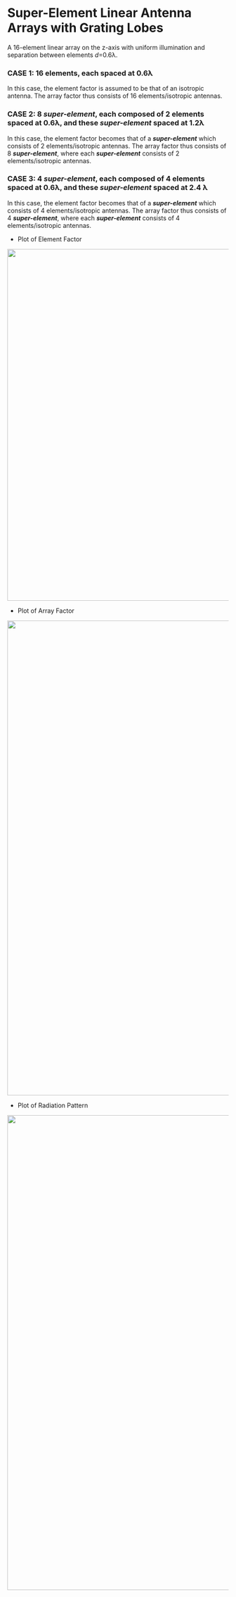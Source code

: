 # Super-Element Linear Antenna Arrays with Grating Lobes

A 16-element linear array on the z-axis with uniform illumination and separation between elements _d_=0.6λ. 

### CASE 1: 16 elements, each spaced at 0.6λ
In this case, the element factor is assumed to be that of an isotropic antenna. The array factor thus consists of 16 elements/isotropic antennas.  

### CASE 2: 8 **_super-element_**, each composed of 2 elements spaced at 0.6λ, and these **_super-element_** spaced at 1.2λ
In this case, the element factor becomes that of a **_super-element_** which consists of 2 elements/isotropic antennas. The array factor thus consists of 8 **_super-element_**, where each **_super-element_** consists of 2 elements/isotropic antennas.



### CASE 3: 4 **_super-element_**, each composed of 4 elements spaced at 0.6λ, and these **_super-element_** spaced at 2.4 λ
In this case, the element factor becomes that of a **_super-element_** which consists of 4 elements/isotropic antennas. The array factor thus consists of 4 **_super-element_**, where each **_super-element_** consists of 4 elements/isotropic antennas.

- Plot of Element Factor
<img  width="1080" height="800" src="https://user-images.githubusercontent.com/122711883/212564476-f246d19b-ace5-459b-ac39-392717453564.png">

- Plot of Array Factor
<img  width="1080" height="1080" src="https://user-images.githubusercontent.com/122711883/212564475-8478f180-7828-4d0d-962e-5873717ddbe5.png">

- Plot of Radiation Pattern
<img  width="1080" height="1080" src="https://user-images.githubusercontent.com/122711883/212564477-52c096e1-5385-4e05-b939-563686dbb803.png">


